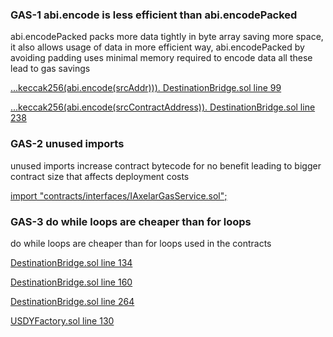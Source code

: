 ### GAS-1 abi.encode is less efficient than abi.encodePacked

abi.encodePacked packs more data tightly in byte array saving more space, it also allows usage of data in more efficient way, abi.encodePacked by avoiding padding uses minimal memory required to encode data all these lead to gas savings 

[...keccak256(abi.encode(srcAddr))).  DestinationBridge.sol line 99](https://github.com/code-423n4/2023-09-ondo/blob/47d34d6d4a5303af5f46e907ac2292e6a7745f6c/contracts/bridge/DestinationBridge.sol#L99)

[...keccak256(abi.encode(srcContractAddress)).  DestinationBridge.sol line 238](https://github.com/code-423n4/2023-09-ondo/blob/47d34d6d4a5303af5f46e907ac2292e6a7745f6c/contracts/bridge/DestinationBridge.sol#L238)

### GAS-2 unused imports 

unused imports increase contract bytecode for no benefit leading to bigger contract size that affects deployment costs

[import "contracts/interfaces/IAxelarGasService.sol";](https://github.com/code-423n4/2023-09-ondo/blob/47d34d6d4a5303af5f46e907ac2292e6a7745f6c/contracts/bridge/DestinationBridge.sol#L19C30-L19C47)

### GAS-3 do while loops are cheaper than for loops

do while loops are cheaper than for loops used in the contracts

[DestinationBridge.sol line 134](https://github.com/code-423n4/2023-09-ondo/blob/47d34d6d4a5303af5f46e907ac2292e6a7745f6c/contracts/bridge/DestinationBridge.sol#L134)

[DestinationBridge.sol line 160](https://github.com/code-423n4/2023-09-ondo/blob/47d34d6d4a5303af5f46e907ac2292e6a7745f6c/contracts/bridge/DestinationBridge.sol#L160)

[DestinationBridge.sol line 264](https://github.com/code-423n4/2023-09-ondo/blob/47d34d6d4a5303af5f46e907ac2292e6a7745f6c/contracts/bridge/DestinationBridge.sol#L264)

[USDYFactory.sol line 130](https://github.com/code-423n4/2023-09-ondo/blob/47d34d6d4a5303af5f46e907ac2292e6a7745f6c/contracts/usdy/rUSDYFactory.sol#L130)

